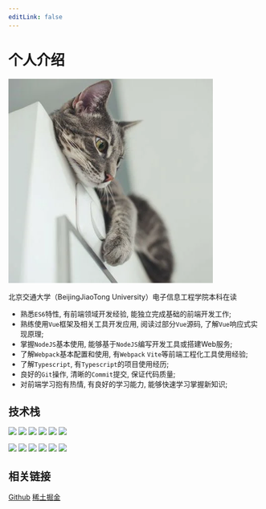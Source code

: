 ```yaml
---
editLink: false
---
```


# 个人介绍

![logo](/logo.webp)

北京交通大学（BeijingJiaoTong University）电子信息工程学院本科在读

* 熟悉`ES6`特性, 有前端领域开发经验, 能独立完成基础的前端开发工作;
* 熟练使用`Vue`框架及相关工具开发应用, 阅读过部分`Vue`源码, 了解`Vue`响应式实现原理;
* 掌握`NodeJS`基本使用, 能够基于`NodeJS`编写开发工具或搭建Web服务;
* 了解`Webpack`基本配置和使用, 有`Webpack` `Vite`等前端工程化工具使用经验;
* 了解`Typescript`, 有`Typescript`的项目使用经历;
* 良好的`Git`操作, 清晰的`Commit`提交, 保证代码质量;
* 对前端学习抱有热情, 有良好的学习能力, 能够快速学习掌握新知识;

## 技术栈

![](https://img.shields.io/badge/TypeScript-007ACC?style=flat-square&logo=typescript&logoColor=white)
![](https://img.shields.io/badge/Vue-35495E?style=flat-square&logo=vuedotjs&logoColor=4FC08D)
![](https://img.shields.io/badge/React-20232A?style=flat-square&logo=react&logoColor=61DAFB)
![](https://img.shields.io/badge/Webpack-8DD6F9?style=flat-square&logo=Webpack&logoColor=white)
![](https://img.shields.io/badge/Vite-B73BFE?style=flat-square&logo=vite&logoColor=FFD62E)
![](https://img.shields.io/badge/Electron-2B2E3A?style=flat-square&logo=electron&logoColor=9FEAF9)

![](https://img.shields.io/badge/Node.js-339933?style=flat-square&logo=nodedotjs&logoColor=white)
![](https://img.shields.io/badge/-NestJs-ea2845?style=flat-square&logo=nestjs&logoColor=white)
![](https://img.shields.io/badge/Express.js-000000?style=flat-square&logo=express&logoColor=white)
![](https://img.shields.io/badge/Python-FFD43B?style=flat-square&logo=python&logoColor=blue)
![](https://img.shields.io/badge/-Docker-2496ED?style=flat-square&logo=docker&logoColor=ffffff)
![](https://img.shields.io/badge/-MySQL-4479A1?style=flat-square&logo=MySQL&logoColor=fff)

## 相关链接

[Github](https://github.com/ZiuChen) [稀土掘金](https://juejin.cn/user/4420463502826087)